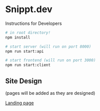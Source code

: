 # Snippt.dev

Instructions for Developers

```bash
# in root directory!
npm install

# start server (will run on port 8000)
npm run start:api

# start frontend (will run on port 3000)
npm run start:client
```

## Site Design
(pages will be added as they are designed)

[Landing page](https://www.figma.com/file/yMXKUWhbmXbX7jyNxBXQ3f/Landing-Page-Snippt.dev?node-id=0%3A1)
